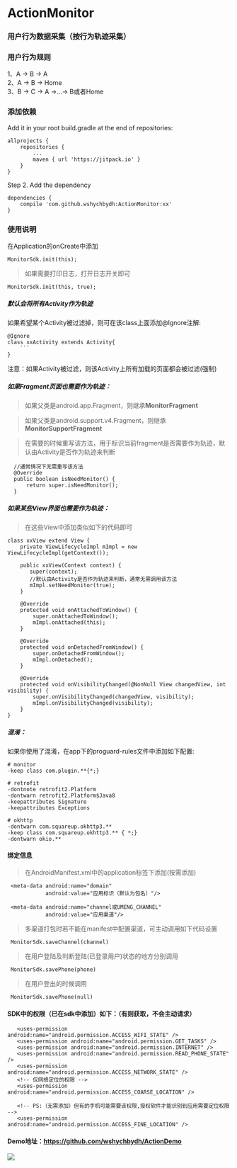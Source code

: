 # ActionMonitor
### 用户行为数据采集（按行为轨迹采集）

### 用户行为规则
1、A -> B -> A<br>
2、A -> B -> Home<br>
3、B -> C -> A ->...-> B或者Home<br>

### 添加依赖
Add it in your root build.gradle at the end of repositories:

	allprojects {
		repositories {
			...
			maven { url 'https://jitpack.io' }
		}
	}
Step 2. Add the dependency

	dependencies {
		compile 'com.github.wshychbydh:ActionMonitor:xx'
	}

### 使用说明

在Application的onCreate中添加

	MonitorSdk.init(this);

>如果需要打印日志，打开日志开关即可

	MonitorSdk.init(this, true);

##### 默认会将所有Activity作为轨迹
   如果希望某个Activity被过滤掉，则可在该class上面添加@Ignore注解:
   
    @Ignore
    class xxActivity extends Activity{
        ```
    }
注意：如果Activity被过滤，则该Activity上所有加载的页面都会被过滤(强制)

##### 如果Fragment页面也需要作为轨迹：

>如果父类是android.app.Fragment，则继承<B>MonitorFragment</B>

>如果父类是android.support.v4.Fragment，则继承<B>MonitorSupportFragment</B>

>在需要的时候重写该方法，用于标识当前fragment是否需要作为轨迹，默认由Activity是否作为轨迹来判断
 
      //通常情况下无需重写该方法
	  @Override
      public boolean isNeedMonitor() {
          return super.isNeedMonitor();
      }


##### 如果某些View界面也需要作为轨迹：

>在这些View中添加类似如下的代码即可

	class xxView extend View {
        private ViewLifecycleImpl mImpl = new ViewLifecycleImpl(getContext());

        public xxView(Context context) {
           super(context);
           //默认由Activity是否作为轨迹来判断，通常无需调用该方法
           mImpl.setNeedMonitor(true);
        }

        @Override
        protected void onAttachedToWindow() {
            super.onAttachedToWindow();
            mImpl.onAttached(this);
        }

        @Override
        protected void onDetachedFromWindow() {
            super.onDetachedFromWindow();
            mImpl.onDetached();
        }

        @Override
        protected void onVisibilityChanged(@NonNull View changedView, int visibility) {
            super.onVisibilityChanged(changedView, visibility);
            mImpl.onVisibilityChanged(visibility);
        }
    }

##### 混淆：
如果你使用了混淆，在app下的proguard-rules文件中添加如下配置:

    # monitor
    -keep class com.plugin.**{*;}

    # retrofit
    -dontnote retrofit2.Platform
    -dontwarn retrofit2.Platform$Java8
    -keepattributes Signature
    -keepattributes Exceptions

    # okhttp
    -dontwarn com.squareup.okhttp3.**
    -keep class com.squareup.okhttp3.** { *;}
    -dontwarn okio.**

#### 绑定信息
>在AndroidManifest.xml中的application标签下添加(按需添加)

	 <meta-data android:name="domain"
                android:value="应用标识（默认为包名）"/>

     <meta-data android:name="channel或UMENG_CHANNEL"
                android:value="应用渠道"/>

>多渠道打包时若不能在manifest中配置渠道，可主动调用如下代码设置

     MonitorSdk.saveChannel(channel)

>在用户登陆及判断登陆(已登录用户)状态的地方分别调用

     MonitorSdk.savePhone(phone)

>在用户登出的时候调用

     MonitorSdk.savePhone(null)

#### SDK中的权限（已在sdk中添加）如下：（有则获取，不会主动请求）

       <uses-permission android:name="android.permission.ACCESS_WIFI_STATE" />
       <uses-permission android:name="android.permission.GET_TASKS" />
       <uses-permission android:name="android.permission.INTERNET" />
       <uses-permission android:name="android.permission.READ_PHONE_STATE" />
       <uses-permission android:name="android.permission.ACCESS_NETWORK_STATE" />
       <!-- 仅网络定位的权限 -->
       <uses-permission android:name="android.permission.ACCESS_COARSE_LOCATION" />

       <!-- PS:（无需添加）但有的手机可能需要该权限,授权软件才能识别到应用需要定位权限 -->
       <uses-permission android:name="android.permission.ACCESS_FINE_LOCATION" />

#### Demo地址：https://github.com/wshychbydh/ActionDemo



[![](https://jitpack.io/v/wshychbydh/ActionMonitor.svg)](https://jitpack.io/#wshychbydh/ActionMonitor)
